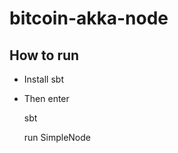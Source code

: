 bitcoin-akka-node
==============

How to run
--------------


- Install sbt
- Then enter

	sbt

    run SimpleNode